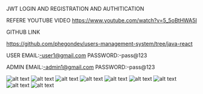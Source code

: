JWT LOGIN AND REGISTRATION AND AUTHITICATION

REFERE YOUTUBE VIDEO
https://www.youtube.com/watch?v=5_5oBtHWA5I

GITHUB LINK

https://github.com/phegondev/users-management-system/tree/java-react


USER
EMAIL:-user1@gmail.com
PASSWORD:-pass@123

ADMIN
EMAIL:-admin1@gmail.com
PASSWORD:-pass@123

![alt text](<Screenshot (3760).png>) ![alt text](<Screenshot (3761).png>) ![alt text](<Screenshot (3762).png>) ![alt text](<Screenshot (3764).png>) ![alt text](<Screenshot (3765).png>) ![alt text](<Screenshot (3766).png>) ![alt text](<Screenshot (3767).png>) ![alt text](<Screenshot (3768).png>) ![alt text](<Screenshot (3769).png>)




